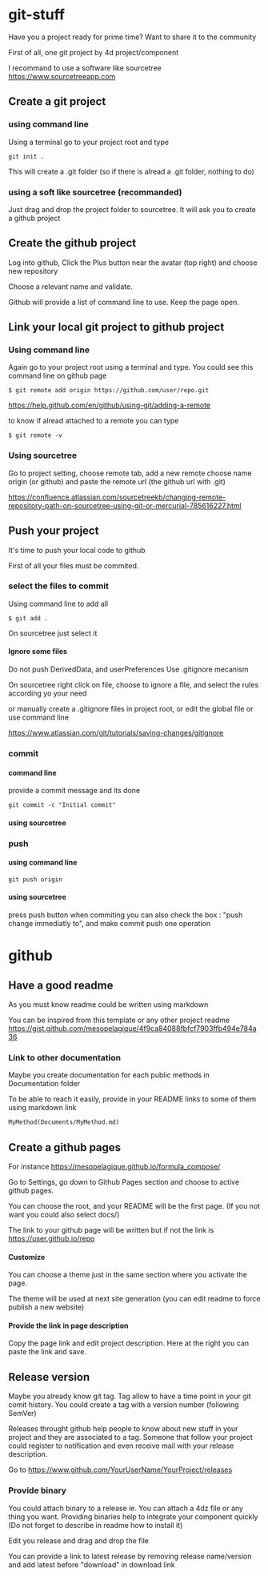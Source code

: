 # git-stuff

Have you a project ready for prime time? Want to share it to the community

First of all, one git project by 4d project/component

I recommand to use a software like sourcetree https://www.sourcetreeapp.com

## Create a git project

### using command line

Using a terminal go to your project root and type

```
git init .
```

This will create a .git folder (so if there is alread a .git folder, nothing to do)

### using a soft like sourcetree (recommanded)

Just drag and drop the project folder to sourcetree. It will ask you to create a github project

## Create the github project

Log into github, Click the Plus button near the avatar (top right) and choose new repository

Choose a relevant name and validate.

Github will provide a list of command line to use. Keep the page open.

## Link your local git project to github project

### Using command line

Again go to your project root using a terminal and type.
You could see this command line on github page

```
$ git remote add origin https://github.com/user/repo.git
```
https://help.github.com/en/github/using-git/adding-a-remote

to know if alread attached to a remote you can type 

```
$ git remote -v 
```

### Using sourcetree

Go to project setting, choose remote tab, add a new remote
choose name origin (or github) and paste the remote url (the github url with .git)

https://confluence.atlassian.com/sourcetreekb/changing-remote-repository-path-on-sourcetree-using-git-or-mercurial-785616227.html

## Push your project

It's time to push your local code to github

First of all your files must be commited.

### select the files to commit

Using command line to add all
```
$ git add .
```

On sourcetree just select it

#### Ignore some files

Do not push DerivedData, and userPreferences
Use .gitignore mecanism

On sourcetree right click on file, choose to ignore a file, and select the rules according yo your need

or manually create a .gitignore files in project root, or edit the global file
or use command line

https://www.atlassian.com/git/tutorials/saving-changes/gitignore

### commit

#### command line

provide a commit message and its done

```
git commit -c "Initial commit" 
```

#### using sourcetree

### push

#### using command line 

```
git push origin
```

#### using sourcetree

press push button
when commiting you can also check the box : "push change immediatly to", and make commit push one operation

# github

## Have a good readme

As you must know readme could be written using markdown

You can be inspired from this template or any other project readme
https://gist.github.com/mesopelagique/4f9ca84088fbfcf7903ffb494e784a36

### Link to other documentation

Maybe you create documentation for each public methods in Documentation folder

To be able to reach it easily, provide in your README links to some of them using markdown link

```markdown
MyMethod(Documents/MyMethod.md)
```

## Create a github pages

For instance https://mesopelagique.github.io/formula_compose/

Go to Settings, go down to Github Pages section and choose to active github pages.

You can choose the root, and your README will be the first page. (If you not want you could also select docs/)

The link to your github page will be written but if not the link is https://user.github.io/repo

#### Customize

You can choose a theme just in the same section where you activate the page.

The theme will be used at next site generation (you can edit readme to force publish a new website)

#### Provide the link in page description

Copy the page link and edit project description. Here at the right you can paste the link and save.

## Release version

Maybe you already know git tag. Tag allow to have a time point in your git comit history. You could create a tag with a version number (following SemVer)

Releases throught github help people to know about new stuff in your project and they are associated to a tag.
Someone that follow your project could register to notification and even receive mail with your release description.

Go to https://www.github.com/YourUserName/YourProject/releases

### Provide binary

You could attach binary to a release ie. You can attach a 4dz file or any thing you want.
Providing binaries help to integrate your component quickly (Do not forget to describe in readme how to install it)

Edit you release and drag and drop the file

You can provide a link to latest release by removing release name/version and add latest before "download" in download link

